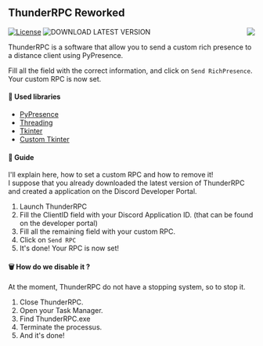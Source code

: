 ## ThunderRPC Reworked

<img align="right" src="https://raw.githubusercontent.com/timothydeletrez/thunder-rpc/main/banner.png">

[![License](https://img.shields.io/badge/LICENSE-MIT-green.svg?style=for-the-badge)](https://opensource.org/license/mit)
![DOWNLOAD LATEST VERSION](https://img.shields.io/badge/LATEST_VERSION-v0.1-blue.svg?style=for-the-badge)

ThunderRPC is a software that allow you to send a custom rich presence to a distance client using PyPresence.

Fill all the field with the correct information, and click on `Send RichPresence`.<br>Your custom RPC is now set.


#### 📙 Used libraries

 - [PyPresence](https://pypi.org/project/pypresence/)
 - [Threading](https://docs.python.org/3/library/threading.htmls)
 - [Tkinter](https://docs.python.org/3/library/tkinter.html)
 - [Custom Tkinter](https://pypi.org/project/customtkinter/0.3/)

#### 🧭 Guide

I'll explain here, how to set a custom RPC and how to remove it!<br>I suppose that you already downloaded the latest version of ThunderRPC and created a application on the Discord Developer Portal.

1. Launch ThunderRPC
2. Fill the ClientID field with your Discord Application ID. (that can be found on the developer portal)
3. Fill all the remaining field with your custom RPC.
4. Click on `Send RPC`
5. It's done! Your RPC is now set!

#### 🗑️ How do we disable it ?

At the moment, ThunderRPC do not have a stopping system, so to stop it.

1. Close ThunderRPC.
2. Open your Task Manager.
3. Find ThunderRPC.exe
4. Terminate the processus.
5. And it's done!
